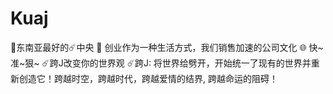 # Kuaj
🔰东南亚最好的☄️中央 👜 创业作为一种生活方式，我们销售加速的公司文化 🌐 快~准~狠~ ☄️跨J改变你的世界观
☄️跨J: 将世界给劈开，开始统一了现有的世界并重新创造它！跨越时空，跨越时代，跨越爱情的结界, 跨越命运的阻碍️️！
